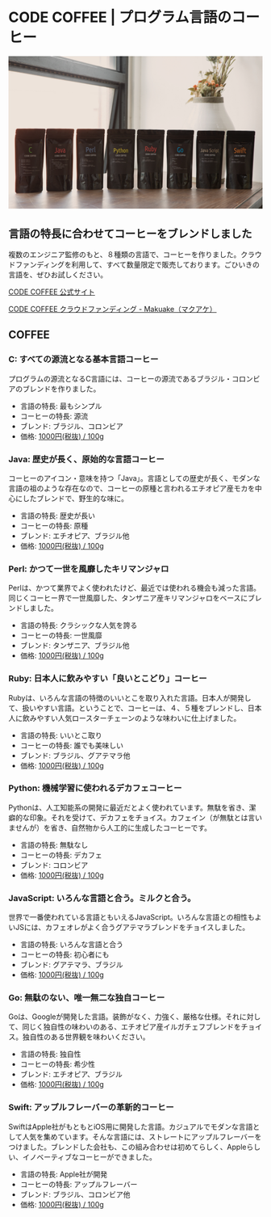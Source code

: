 # CODE COFFEE | プログラム言語のコーヒー

![](.resources/main0.jpg)

## 言語の特長に合わせてコーヒーをブレンドしました

複数のエンジニア監修のもと、８種類の言語で、コーヒーを作りました。クラウドファンディングを利用して、すべて数量限定で販売しております。ごひいきの言語を、ぜひお試しください。

[CODE COFFEE 公式サイト](http://codecoffee.blue-puddle.com/)

[CODE COFFEE クラウドファンディング - Makuake（マクアケ）](https://www.makuake.com/project/code-coffee/)

## COFFEE

### C: すべての源流となる基本言語コーヒー

プログラムの源流となるC言語には、コーヒーの源流であるブラジル・コロンビアのブレンドを作りました。

- 言語の特長: 最もシンプル
- コーヒーの特長: 源流
- ブレンド: ブラジル、コロンビア
- 価格: [1000円(税抜) / 100g](https://www.makuake.com/investment/select/code-coffee/36554/)

### Java: 歴史が長く、原始的な言語コーヒー

コーヒーのアイコン・意味を持つ「Java」。言語としての歴史が長く、モダンな言語の祖のような存在なので、コーヒーの原種と言われるエチオピア産モカを中心にしたブレンドで、野生的な味に。

- 言語の特長: 歴史が長い
- コーヒーの特長: 原種
- ブレンド: エチオピア、ブラジル他
- 価格: [1000円(税抜) / 100g](https://www.makuake.com/investment/select/code-coffee/36555/)

### Perl: かつて一世を風靡したキリマンジャロ

Perlは、かつて業界でよく使われたけど、最近では使われる機会も減った言語。同じくコーヒー界で一世風靡した、タンザニア産キリマンジャロをベースにブレンドしました。

- 言語の特長: クラシックな人気を誇る
- コーヒーの特長: 一世風靡
- ブレンド: タンザニア、ブラジル他
- 価格: [1000円(税抜) / 100g](https://www.makuake.com/investment/select/code-coffee/36556/)

### Ruby: 日本人に飲みやすい「良いとこどり」コーヒー

Rubyは、いろんな言語の特徴のいいとこを取り入れた言語。日本人が開発して、扱いやすい言語。ということで、コーヒーは、４、５種をブレンドし、日本人に飲みやすい人気ロースターチェーンのような味わいに仕上げました。

- 言語の特長: いいとこ取り
- コーヒーの特長: 誰でも美味しい
- ブレンド: ブラジル、グアテマラ他
- 価格: [1000円(税抜) / 100g](https://www.makuake.com/investment/select/code-coffee/36557/)


### Python: 機械学習に使われるデカフェコーヒー

Pythonは、人工知能系の開発に最近だとよく使われています。無駄を省き、潔癖的な印象。それを受けて、デカフェをチョイス。カフェイン（が無駄とは言いませんが）を省き、自然物から人工的に生成したコーヒーです。

- 言語の特長: 無駄なし
- コーヒーの特長: デカフェ
- ブレンド: コロンビア
- 価格: [1000円(税抜) / 100g](https://www.makuake.com/investment/select/code-coffee/36558/)

### JavaScript: いろんな言語と合う。ミルクと合う。

世界で一番使われている言語ともいえるJavaScript。いろんな言語との相性もよいJSには、カフェオレがよく合うグアテマラブレンドをチョイスしました。

- 言語の特長: いろんな言語と合う
- コーヒーの特長: 初心者にも
- ブレンド: グアテマラ、ブラジル
- 価格: [1000円(税抜) / 100g](https://www.makuake.com/investment/select/code-coffee/36559/)


### Go: 無駄のない、唯一無二な独自コーヒー

Goは、Googleが開発した言語。装飾がなく、力強く、厳格な仕様。それに対して、同じく独自性の味わいのある、エチオピア産イルガチェフブレンドをチョイス。独自性のある世界観を味わいください。

- 言語の特長: 独自性
- コーヒーの特長: 希少性
- ブレンド: エチオピア、ブラジル
- 価格: [1000円(税抜) / 100g](https://www.makuake.com/investment/select/code-coffee/36560/)


### Swift: アップルフレーバーの革新的コーヒー

SwiftはApple社がもともとiOS用に開発した言語。カジュアルでモダンな言語として人気を集めています。そんな言語には、ストレートにアップルフレーバーをつけました。ブレンドした会社も、この組み合わせは初めてらしく、Appleらしい、イノベーティブなコーヒーができました。

- 言語の特長: Apple社が開発
- コーヒーの特長: アップルフレーバー
- ブレンド: ブラジル、コロンビア他
- 価格: [1000円(税抜) / 100g](https://www.makuake.com/investment/select/code-coffee/36561/)
